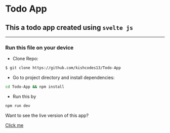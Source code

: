 # Todo App

## This a todo app created using `svelte js`

<hr>

<h3>Run this file on your device</h3>

- Clone Repo:

```bash
$ git clone https://github.com/kishcodes13/Todo-App
```

- Go to project directory and install dependencies:

```bash
cd Todo-App && npm install
```

- Run this by

```bash
npm run dev
```

Want to see the live version of this app?

<a href="https://kishtodo.netlify.app/" target=_blank>Click me </a>
